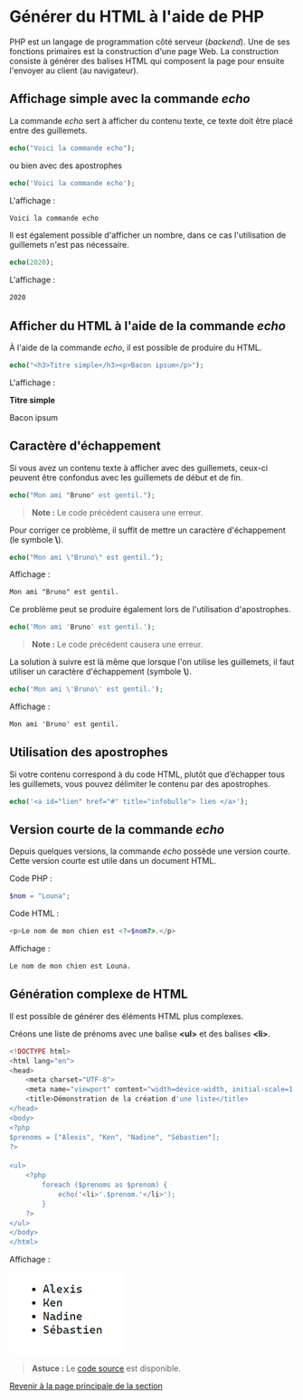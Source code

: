 # Générer du HTML à l'aide de PHP

PHP est un langage de programmation côté serveur (_backend_). Une de ses fonctions primaires est la construction d'une page Web. La construction consiste à générer des balises HTML qui composent la page pour ensuite l'envoyer au client (au navigateur).

## Affichage simple avec la commande _echo_

La commande _echo_ sert à afficher du contenu texte, ce texte doit être placé entre des guillemets.

```php
echo("Voici la commande echo");
```

ou bien avec des apostrophes

```php
echo('Voici la commande echo');
```

L'affichage :

```txt
Voici la commande echo
```

Il est également possible d'afficher un nombre, dans ce cas l'utilisation de guillemets n'est pas nécessaire.

```php
echo(2020);
```

L'affichage :

```txt
2020
```

## Afficher du HTML à l'aide de la commande _echo_

À l'aide de la commande _echo_, il est possible de produire du HTML.

```php
echo("<h3>Titre simple</h3><p>Bacon ipsum</p>");
```

L'affichage :

__Titre simple__

Bacon ipsum

## Caractère d'échappement

Si vous avez un contenu texte à afficher avec des guillemets, ceux-ci peuvent être confondus avec les guillemets de début et de fin.

```php
echo("Mon ami "Bruno" est gentil.");
```

>**Note :** Le code précédent causera une erreur.

Pour corriger ce problème, il suffit de mettre un caractère d'échappement (le symbole __\\__).

```php
echo("Mon ami \"Bruno\" est gentil.");
```

Affichage :

```txt
Mon ami "Bruno" est gentil.
```

Ce problème peut se produire également lors de l'utilisation d'apostrophes.

```php
echo('Mon ami 'Bruno' est gentil.');
```

>**Note :** Le code précédent causera une erreur.

La solution à suivre est là même que lorsque l'on utilise les guillemets, il faut utiliser un caractère d'échappement (symbole __\\__).

```php
echo('Mon ami \'Bruno\' est gentil.');
```

Affichage :

```txt
Mon ami 'Bruno' est gentil.
```

## Utilisation des apostrophes

Si votre contenu correspond à du code HTML, plutôt que d’échapper tous les guillemets, vous pouvez délimiter le contenu par des apostrophes.

```php
echo('<a id="lien" href="#" title="infobulle"> lien </a>');
```

## Version courte de la commande _echo_

Depuis quelques versions, la commande _echo_ possède une version courte. Cette version courte est utile dans un document HTML. __<?="ma valeur"?>__

Code PHP :

```php
$nom = "Louna";
```

Code HTML :

```php
<p>Le nom de mon chien est <?=$nom?>.</p>
```

Affichage :

```txt
Le nom de mon chien est Louna.
```

## Génération complexe de HTML

Il est possible de générer des éléments HTML plus complexes.

Créons une liste de prénoms avec une balise __\<ul\>__ et des balises __\<li\>__.

```php
<!DOCTYPE html>
<html lang="en">
<head>
    <meta charset="UTF-8">
    <meta name="viewport" content="width=device-width, initial-scale=1.0">
    <title>Démonstration de la création d'une liste</title>
</head>
<body>
<?php
$prenoms = ["Alexis", "Ken", "Nadine", "Sébastien"];
?>

<ul>
    <?php
        foreach ($prenoms as $prenom) {
            echo('<li>'.$prenom.'</li>');
        }
    ?>
</ul>
</body>
</html>
```

Affichage :

![Afficher une liste de prénoms](../images/afficher-liste-prenom.PNG)

>**Astuce :** Le [code source](../src/exemple-interpretation-php/exemple-afficher-liste.php) est disponible.

[Revenir à la page principale de la section](README.md)
